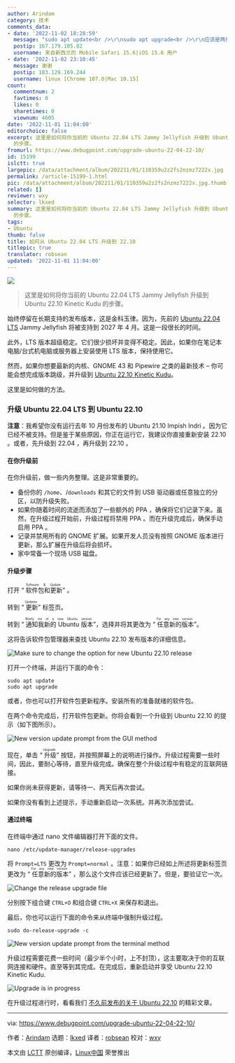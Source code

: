 ```yaml
---
author: Arindam
category: 技术
comments_data:
- date: '2022-11-02 18:28:59'
  message: "sudo apt update<br />\r\nsudo apt upgrade<br />\r\n应该是两行"
  postip: 167.179.105.82
  username: 来自新西兰的 Mobile Safari 15.6|iOS 15.6 用户
- date: '2022-11-02 23:10:45'
  message: 谢谢
  postip: 183.129.169.244
  username: linux [Chrome 107.0|Mac 10.15]
count:
  commentnum: 2
  favtimes: 0
  likes: 0
  sharetimes: 0
  viewnum: 4605
date: '2022-11-01 11:04:00'
editorchoice: false
excerpt: 这里是如何将你当前的 Ubuntu 22.04 LTS Jammy Jellyfish 升级到 Ubuntu 22.10 Kinetic Kudu
  的步骤。
fromurl: https://www.debugpoint.com/upgrade-ubuntu-22-04-22-10/
id: 15199
islctt: true
largepic: /data/attachment/album/202211/01/110359u2z2fs2nzmz7222x.jpg
permalink: /article-15199-1.html
pic: /data/attachment/album/202211/01/110359u2z2fs2nzmz7222x.jpg.thumb.jpg
related: []
reviewer: wxy
selector: lkxed
summary: 这里是如何将你当前的 Ubuntu 22.04 LTS Jammy Jellyfish 升级到 Ubuntu 22.10 Kinetic Kudu
  的步骤。
tags:
- Ubuntu
thumb: false
title: 如何从 Ubuntu 22.04 LTS 升级到 22.10
titlepic: true
translator: robsean
updated: '2022-11-01 11:04:00'
---
```


![](/data/attachment/album/202211/01/110359u2z2fs2nzmz7222x.jpg)



> 
> 这里是如何将你当前的 Ubuntu 22.04 LTS Jammy Jellyfish 升级到 Ubuntu 22.10 Kinetic Kudu 的步骤。
> 
> 
> 


始终停留在长期支持的发布版本，这是金科玉律。因为，先前的 [Ubuntu 22.04 LTS](https://www.debugpoint.com/ubuntu-22-04-review/) Jammy Jellyfish 将被支持到 2027 年 4 月。这是一段很长的时间。


此外，LTS 版本超级稳定。它们很少损坏并变得不稳定。因此，如果你在笔记本电脑/台式机电脑或服务器上安装使用 LTS 版本，保持使用它。


然而，如果你想要最新的内核、GNOME 43 和 Pipewire 之类的最新技术 – 你可能会想完成版本跳级，并升级到 [Ubuntu 22.10 Kinetic Kudu](https://www.debugpoint.com/ubuntu-22-10/)。


这里是如何做的方法。


### 升级 Ubuntu 22.04 LTS 到 Ubuntu 22.10


**注意**：我希望你没有运行去年 10 月份发布的 Ubuntu 21.10 Impish Indri 。因为它已经不被支持。但是鉴于某些原因，你正在运行它，我建议你直接重新安装 22.10 。或者，先升级到 22.04 ，再升级到 22.10 。


#### 在你升级前


在你升级前，做一些内务整理。这是非常重要的。


* 备份你的 `/home`、/`downloads` 和其它的文件到 USB 驱动器或任意独立的分区，以防升级失败。
* 如果你随着时间的流逝而添加了一些额外的 PPA ，确保将它们记录下来。虽然，在升级过程开始前，升级过程将禁用 PPA 。而在升级完成后，确保手动启用 PPA 。
* 记录并禁用所有的 GNOME 扩展。如果开发人员没有按照 GNOME 版本进行更新，那么扩展在升级后将会损坏。
* 家中常备一个现场 USB 磁盘。


#### 升级步骤


打开 “<ruby> 软件包和更新 <rt>  Software &amp; Update </rt></ruby>” 。


转到 “<ruby> 更新 <rt>  Updates </rt></ruby>” 标签页。


转到 “<ruby> 通知我新的 Ubuntu 版本 <rt>  Notify me of a new Ubuntu version </rt></ruby>”，选择并将其更改为 “<ruby> 任意新的版本 <rt>  For any new version </rt></ruby>”。


这将告诉软件包管理器来查找 Ubuntu 22.10 发布版本的详细信息。


![Make sure to change the option for new Ubuntu 22.10 release](/data/attachment/album/202211/01/110401w4yvekk39zeeznus.jpg)


打开一个终端，并运行下面的命令：



```
sudo apt update  
sudo apt upgrade

```

或者，你也可以打开软件包更新程序。安装所有的准备就绪的软件包。


在两个命令完成后，打开软件包更新。你将会看到一个升级到 Ubuntu 22.10 的提示（如下图所示）。


![New version update prompt from the GUI method](/data/attachment/album/202211/01/110444y5xxtp289kv2dk9k.jpg)


现在，单击 “<ruby> 升级 <rt>  Upgrade </rt></ruby>” 按钮，并按照屏幕上的说明进行操作。升级过程需要一些时间，因此，要耐心等待，直至升级完成。确保在整个升级过程中有稳定的互联网链接。


如果你尚未获得更新，请等待一、两天后再次尝试。


如果你没有看到上述提示，手动重新启动一次系统。并再次添加尝试。


#### 通过终端


在终端中通过 nano 文件编辑器打开下面的文件。



```
nano /etc/update-manager/release-upgrades

```

将 `Prompt=LTS` 更改为 `Prompt=normal` 。注意：如果你已经如上所述将更新标签页更改为 “<ruby> 任意新的版本 <rt>  For any new version </rt></ruby>” ，那么这个文件应该已经更新了。但是，要验证它一次。


![Change the release upgrade file](/data/attachment/album/202211/01/110455qztaaaiba2bt5kqz.jpg)


分别按下组合键 `CTRL+O` 和组合键 `CTRL+X` 来保存和退出。


最后，你也可以运行下面的命令来从终端中强制升级过程。



```
sudo do-release-upgrade -c

```

![New version update prompt from the terminal method](/data/attachment/album/202211/01/110401rv6mrrvzg71dqwr1.jpg)


升级过程需要花费一些时间（最少半个小时，上不封顶），这主要取决于你的互联网连接和硬件。直至等到其完成。在完成后，重新启动并享受 Ubuntu 22.10 Kinetic Kudu.


![Upgrade is in progress](/data/attachment/album/202211/01/110402pz33uu0h0mmq3vfv.jpg)


在升级过程进行时，看看我们 [不久前发布的关于 Ubuntu 22.10](https://www.debugpoint.com/tag/ubuntu-22-10) 的精彩文章。




---


via: <https://www.debugpoint.com/upgrade-ubuntu-22-04-22-10/>


作者：[Arindam](https://www.debugpoint.com/author/admin1/) 选题：[lkxed](https://github.com/lkxed) 译者：[robsean](https://github.com/robsean) 校对：[wxy](https://github.com/wxy)


本文由 [LCTT](https://github.com/LCTT/TranslateProject) 原创编译，[Linux中国](https://linux.cn/) 荣誉推出
